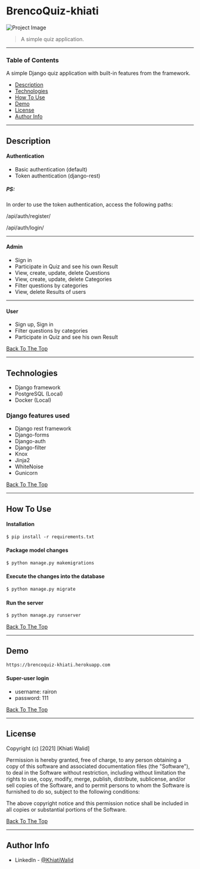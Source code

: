 # BrencoQuiz-khiati

![Project Image](https://i.ibb.co/WVzM688/brenco-logo-1.png)

> A simple quiz application.

---

### Table of Contents
A simple Django quiz application with built-in features from the framework.

- [Description](#description)
- [Technologies](#technologies)
- [How To Use](#how-to-use)
- [Demo](#demo)
- [License](#license)
- [Author Info](#author-info)

---

## Description
#### Authentication

  -  Basic authentication (default)
  -  Token authentication (django-rest)	
##### PS: 
In order to use the token authentication, access the following paths:

/api/auth/register/

/api/auth/login/

---
#### Admin

  -  Sign in
  -  Participate in Quiz and see his own Result
  -  View, create, update, delete Questions
  -  View, create, update, delete Categories
  - Filter questions by categories
  -  View, delete Results of users 

---
#### User

   - Sign up, Sign in
   - Filter questions by categories
   - Participate in Quiz and see his own Result
   
[Back To The Top](#read-me-template)

---

## Technologies

- Django framework
- PostgreSQL (Local)
- Docker (Local)

### Django features used

- Django rest framework
- Django-forms
- Django-auth
- Django-filter
- Knox
- Jinja2
- WhiteNoise
- Gunicorn

[Back To The Top](#read-me-template)

---

## How To Use

#### Installation
```html
$ pip install -r requirements.txt
```

#### Package model changes
```html
$ python manage.py makemigrations
```

#### Execute the changes into the database
```html
$ python manage.py migrate
```

#### Run the server
```html
$ python manage.py runserver
```
[Back To The Top](#read-me-template)

---

## Demo
```html
https://brencoquiz-khiati.herokuapp.com
```
#### Super-user login

- username: rairon
- password: 111

[Back To The Top](#read-me-template)

---

## License


Copyright (c) [2021] [Khiati Walid]

Permission is hereby granted, free of charge, to any person obtaining a copy
of this software and associated documentation files (the "Software"), to deal
in the Software without restriction, including without limitation the rights
to use, copy, modify, merge, publish, distribute, sublicense, and/or sell
copies of the Software, and to permit persons to whom the Software is
furnished to do so, subject to the following conditions:

The above copyright notice and this permission notice shall be included in all
copies or substantial portions of the Software.


[Back To The Top](#read-me-template)

---
## Author Info

- LinkedIn - [@KhiatiWalid](https://www.linkedin.com/in/khiati-walid/)


